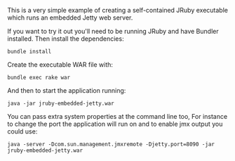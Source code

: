 This is a very simple example of creating a self-contained JRuby
executable which runs an embedded Jetty web server.

If you want to try it out you'll need to be running JRuby and have
Bundler installed. Then install the dependencies:

    bundle install

Create the executable WAR file with:

    bundle exec rake war

And then to start the application running:

    java -jar jruby-embedded-jetty.war

You can pass extra system properties at the command line too, For
instance to change the port the application will run on and to enable
jmx output you could use:

    java -server -Dcom.sun.management.jmxremote -Djetty.port=8090 -jar jruby-embedded-jetty.war
